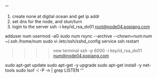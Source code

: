 ‘‘‘
1. create none at digital ocean and get ip addr
2. set dns for the node, and stun/turn
3. login to the server
ssh -i key/id_rsa_do01 root@node04.popiang.com

adduser num
usermod -aG sudo num
rsync --archive --chown=num:num ~/.ssh /home/num
sudo vi /etc/ssh/sshd_config
service ssh restart
>>>> new terminal
ssh -p 6000 -i key/id_rsa_do01 num@node04.popiang.com

sudo apt-get update
sudo apt-get -y upgrade
sudo apt-get install -y net-tools
sudo lsof -i -P -n | grep LISTEN
‘‘‘
